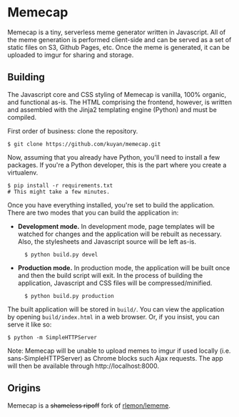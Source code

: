 Memecap
=======

Memecap is a tiny, serverless meme generator written in Javascript. All of the meme generation is performed client-side and can be served as a set of static files on S3, Github Pages, etc. Once the meme is generated, it can be uploaded to imgur for sharing and storage.


Building
--------
The Javascript core and CSS styling of Memecap is vanilla, 100% organic, and functional as-is. The HTML comprising the frontend, however, is written and assembled with the Jinja2 templating engine (Python) and must be compiled.

First order of business: clone the repository.

    $ git clone https://github.com/kuyan/memecap.git

Now, assuming that you already have Python, you'll need to install a few packages. If you're a Python developer, this is the part where you create a virtualenv.

    $ pip install -r requirements.txt
    # This might take a few minutes.

Once you have everything installed, you're set to build the application. There are two modes that you can build the application in:

* **Development mode.** In development mode, page templates will be watched for changes and the application will be rebuilt as necessary. Also, the stylesheets and Javascript source will be left as-is.

        $ python build.py devel

* **Production mode.** In production mode, the application will be built once and then the build script will exit. In the process of building the application, Javascript and CSS files will be compressed/minified.

        $ python build.py production

The built application will be stored in `build/`. You can view the application by opening `build/index.html` in a web browser. Or, if you insist, you can serve it like so:

    $ python -m SimpleHTTPServer

Note: Memecap will be unable to upload memes to imgur if used locally (i.e. sans-SimpleHTTPServer) as Chrome blocks such Ajax requests.
The app will then be available through http://localhost:8000.

Origins
-------
Memecap is a <strike>shameless ripoff</strike> fork of [rlemon/lememe](https://github.com/rlemon/lememe).


